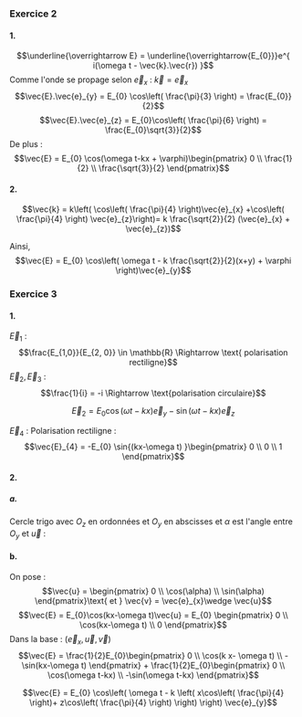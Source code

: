 ### Exercice 2
#### 1.
$$\underline{\overrightarrow E} = \underline{\overrightarrow{E_{0}}}e^{ i(\omega t - \vec{k}.\vec{r}) }$$
Comme l'onde se propage selon $\vec{e}_{x}$ : $\vec{k} = \vec{e}_{x}$
$$\vec{E}.\vec{e}_{y} = E_{0} \cos\left( \frac{\pi}{3} \right) = \frac{E_{0}}{2}$$
$$\vec{E}.\vec{e}_{z} = E_{0}\cos\left( \frac{\pi}{6} \right) = \frac{E_{0}\sqrt{3}}{2}$$
De plus : 
$$\vec{E} = E_{0} \cos(\omega t-kx + \varphi)\begin{pmatrix}
0 \\
\frac{1}{2} \\
\frac{\sqrt{3}}{2}
\end{pmatrix}$$

#### 2.
$$\vec{k} = k\left( \cos\left( \frac{\pi}{4} \right)\vec{e}_{x} +\cos\left( \frac{\pi}{4} \right) \vec{e}_{z}\right)= k \frac{\sqrt{2}}{2} (\vec{e}_{x} + \vec{e}_{z})$$

Ainsi,
$$\vec{E} = E_{0} \cos\left( \omega t - k \frac{\sqrt{2}}{2}(x+y) + \varphi \right)\vec{e}_{y}$$

### Exercice 3
#### 1.
$\vec{E}_{1}$ : 
$$\frac{E_{1,0}}{E_{2, 0}}  \in \mathbb{R} \Rightarrow \text{ polarisation rectiligne}$$
$\vec{E}_{2}, \vec{E}_{3}$ : 
$$\frac{1}{i} = -i \Rightarrow \text{polarisation circulaire}$$

$$\vec{E}_{2} = E_{0} \cos(\omega t-kx)\vec{e}_{y} - \sin(\omega t-kx)\vec{e}_{z}$$


$\vec{E}_{4}$ : 
Polarisation rectiligne : 
$$\vec{E}_{4} = -E_{0} \sin{(kx-\omega t) }\begin{pmatrix}
0 \\
0 \\
1
\end{pmatrix}$$

#### 2.
##### a.
Cercle trigo avec $O_{z}$ en ordonnées et $O_{y}$ en abscisses et $\alpha$ est l'angle entre $O_{y}$ et $\vec{u}$ : 

#### b.
On pose : 
$$\vec{u} = \begin{pmatrix}
0 \\
\cos(\alpha) \\
\sin(\alpha)
\end{pmatrix}\text{ et } \vec{v} = \vec{e}_{x}\wedge \vec{u}$$
$$\vec{E} = E_{0}\cos(kx-\omega t)\vec{u} = E_{0} \begin{pmatrix}
0 \\
\cos(kx-\omega t) \\
0
\end{pmatrix}$$
Dans la base : $(\vec{e}_{x}, \vec{u}, \vec{v})$
$$\vec{E} = \frac{1}{2}E_{0}\begin{pmatrix}
0 \\
\cos(k x- \omega t) \\
-\sin(kx-\omega t)
\end{pmatrix} + \frac{1}{2}E_{0}\begin{pmatrix}
0 \\
\cos(\omega t-kx) \\
-\sin(\omega t-kx)
\end{pmatrix}$$



$$\vec{E} = E_{0} \cos\left( \omega t - k \left( x\cos\left( \frac{\pi}{4} \right)+ z\cos\left( \frac{\pi}{4} \right) \right) \right) \vec{e}_{y}$$
